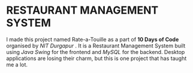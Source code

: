# RESTAURANT MANAGEMENT SYSTEM

I made this project named Rate-a-Touille as a part of **10 Days of Code** organised by *NIT Durgapur* . It is a Restaurant Management System built using *Java Swing* for the frontend and *MySQL* for the backend.
Desktop applications are losing their charm, but this is one project that has taught me a lot.
